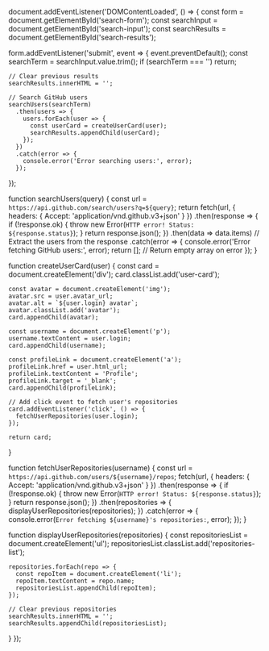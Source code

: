document.addEventListener('DOMContentLoaded', () => {
  const form = document.getElementById('search-form');
  const searchInput = document.getElementById('search-input');
  const searchResults = document.getElementById('search-results');

  form.addEventListener('submit', event => {
    event.preventDefault();
    const searchTerm = searchInput.value.trim();
    if (searchTerm === '') return;

    // Clear previous results
    searchResults.innerHTML = '';

    // Search GitHub users
    searchUsers(searchTerm)
      .then(users => {
        users.forEach(user => {
          const userCard = createUserCard(user);
          searchResults.appendChild(userCard);
        });
      })
      .catch(error => {
        console.error('Error searching users:', error);
      });
  });

  function searchUsers(query) {
    const url = `https://api.github.com/search/users?q=${query}`;
    return fetch(url, {
      headers: {
        Accept: 'application/vnd.github.v3+json'
      }
    })
      .then(response => {
        if (!response.ok) {
          throw new Error(`HTTP error! Status: ${response.status}`);
        }
        return response.json();
      })
      .then(data => data.items) // Extract the users from the response
      .catch(error => {
        console.error('Error fetching GitHub users:', error);
        return []; // Return empty array on error
      });
  }

  function createUserCard(user) {
    const card = document.createElement('div');
    card.classList.add('user-card');

    const avatar = document.createElement('img');
    avatar.src = user.avatar_url;
    avatar.alt = `${user.login} avatar`;
    avatar.classList.add('avatar');
    card.appendChild(avatar);

    const username = document.createElement('p');
    username.textContent = user.login;
    card.appendChild(username);

    const profileLink = document.createElement('a');
    profileLink.href = user.html_url;
    profileLink.textContent = 'Profile';
    profileLink.target = '_blank';
    card.appendChild(profileLink);

    // Add click event to fetch user's repositories
    card.addEventListener('click', () => {
      fetchUserRepositories(user.login);
    });

    return card;
  }

  function fetchUserRepositories(username) {
    const url = `https://api.github.com/users/${username}/repos`;
    fetch(url, {
      headers: {
        Accept: 'application/vnd.github.v3+json'
      }
    })
      .then(response => {
        if (!response.ok) {
          throw new Error(`HTTP error! Status: ${response.status}`);
        }
        return response.json();
      })
      .then(repositories => {
        displayUserRepositories(repositories);
      })
      .catch(error => {
        console.error(`Error fetching ${username}'s repositories:`, error);
      });
  }

  function displayUserRepositories(repositories) {
    const repositoriesList = document.createElement('ul');
    repositoriesList.classList.add('repositories-list');
    
    repositories.forEach(repo => {
      const repoItem = document.createElement('li');
      repoItem.textContent = repo.name;
      repositoriesList.appendChild(repoItem);
    });

    // Clear previous repositories
    searchResults.innerHTML = '';
    searchResults.appendChild(repositoriesList);
  }
});
